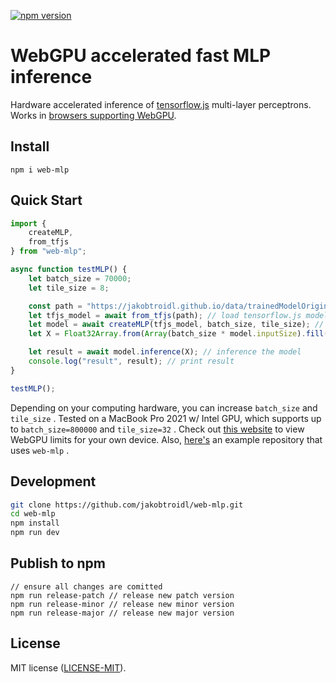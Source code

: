 [![npm version](https://img.shields.io/npm/v/web-mlp.svg?color=1a8cff)](https://www.npmjs.com/package/web-mlp)

# WebGPU accelerated fast MLP inference

Hardware accelerated inference of [tensorflow.js](https://www.tensorflow.org/js) multi-layer perceptrons. Works in [browsers supporting WebGPU](https://github.com/gpuweb/gpuweb/wiki/Implementation-Status).

## Install

```
npm i web-mlp
```

## Quick Start

```javascript
import {
    createMLP,
    from_tfjs
} from "web-mlp";

async function testMLP() {
    let batch_size = 70000;
    let tile_size = 8;

    const path = "https://jakobtroidl.github.io/data/trainedModelOriginal/model.json"; // path to tensorflow.js model
    let tfjs_model = await from_tfjs(path); // load tensorflow.js model
    let model = await createMLP(tfjs_model, batch_size, tile_size); // convert to web-mlp model for fast inference
    let X = Float32Array.from(Array(batch_size * model.inputSize).fill(0), () => Math.random()); // generate random a input

    let result = await model.inference(X); // inference the model
    console.log("result", result); // print result
}

testMLP();
```

Depending on your computing hardware, you can increase `batch_size` and `tile_size` . Tested on a MacBook Pro 2021 w/ Intel GPU, which supports up to `batch_size=800000` and `tile_size=32` . Check out [this website](https://webgpureport.org/) to view WebGPU limits for your own device. Also, [here's](https://github.com/jakobtroidl/webmlp-test) an example repository that uses `web-mlp` .

## Development

```sh
git clone https://github.com/jakobtroidl/web-mlp.git
cd web-mlp
npm install
npm run dev
```

## Publish to npm

```
// ensure all changes are comitted
npm run release-patch // release new patch version
npm run release-minor // release new minor version
npm run release-major // release new major version
```

## License

MIT license ([LICENSE-MIT](LICENSE-MIT)).
